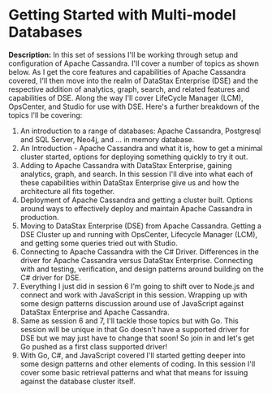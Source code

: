 # Getting Started with Multi-model Databases

**Description:** In this set of sessions I'll be working through setup and configuration of Apache Cassandra. I'll cover a number of topics as shown below. As I get the core features and capabilities of Apache Cassandra covered, I'll then move into the realm of DataStax Enterprise (DSE) and the respective addition of analytics, graph, search, and related features and capabilities of DSE. Along the way I'll cover LifeCycle Manager (LCM), OpsCenter, and Studio for use with DSE. Here's a further breakdown of the topics I'll be covering:

1. An introduction to a range of databases: Apache Cassandra, Postgresql and SQL Server, Neo4j, and ... in memory database.
2. An Introduction - Apache Cassandra and what it is, how to get a minimal cluster started, options for deploying something quickly to try it out.
3. Adding to Apache Cassandra with DataStax Enterprise, gaining analytics, graph, and search. In this session I'll dive into what each of these capabilities within DataStax Enterprise give us and how the architecture all fits together.
4. Deployment of Apache Cassandra and getting a cluster built. Options around ways to effectively deploy and maintain Apache Cassandra in production.
5. Moving to DataStax Enterprise (DSE) from Apache Cassandra. Getting a DSE Cluster up and running with OpsCenter, Lifecycle Manager (LCM), and getting some queries tried out with Studio.
6. Connecting to Apache Cassandra with the C# Driver. Differences in the driver for Apache Cassandra versus DataStax Enterprise. Connecting with and testing, verification, and design patterns around building on the C# driver for DSE.
7. Everything I just did in session 6 I'm going to shift over to Node.js and connect and work with JavaScript in this session. Wrapping up with some design patterns discussion around use of JavaScript against DataStax Enterprise and Apache Cassandra.
8. Same as session 6 and 7, I'll tackle those topics but with Go. This session will be unique in that Go doesn't have a supported driver for DSE but we may just have to change that soon! So join in and let's get Go pushed as a first class supported driver!
9. With Go, C#, and JavaScript covered I'll started getting deeper into some design patterns and other elements of coding. In this session I'll cover some basic retrieval patterns and what that means for issuing against the database cluster itself.